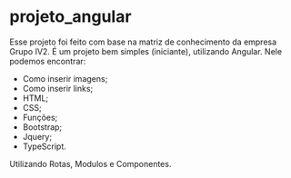 # projeto_angular

Esse projeto foi feito com base na matriz de conhecimento da empresa Grupo IV2.
É um projeto bem simples (iniciante), utilizando Angular.
Nele podemos  encontrar:
- Como inserir imagens;
- Como inserir links;
- HTML;
- CSS;
- Funções;
- Bootstrap;
- Jquery;
- TypeScript.

Utilizando Rotas, Modulos e Componentes.
